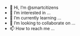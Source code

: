 - 👋 Hi, I’m @smartcitizens
- 👀 I’m interested in ...
- 🌱 I’m currently learning ...
- 💞️ I’m looking to collaborate on ...
- 📫 How to reach me ...

<!---
smartcitizens/smartcitizens is a ✨ special ✨ repository because its `README.md` (this file) appears on your GitHub profile.
You can click the Preview link to take a look at your changes.
--->
